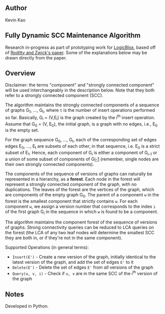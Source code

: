 Author
----
Kevin Kao


Fully Dynamic SCC Maintenance Algorithm
----
Research in-progress as part of prototyping work for [LogicBlox](http://www.logicblox.com), based off of [Roditty and Zwick's paper](http://dl.acm.org/citation.cfm?id=1007387&dl=ACM&coll=DL&CFID=446154922&CFTOKEN=78521305). Some of the explanations below may be drawn directly from the paper.


Overview
---
Disclaimer: the terms "component" and "strongly connected component" will be used interchangeably in the description below. Note that they both refer to a strongly connected component (SCC).

The algorithm maintains the strongly connected components of a sequence of graphs G<sub>1</sub>, ..., G<sub>t</sub>, where `t` is the number of insert operations performed so far. Basically, G<sub>i</sub> = (V,E<sub>i</sub>) is the graph created by the i<sup>th</sup> insert operation. Assume that G<sub>0</sub> = (V, E<sub>0</sub>), the initial graph, is a graph with no edges, i.e., E<sub>0</sub> is the empty set.

For the graph sequence G<sub>0</sub>, ..., G<sub>t</sub>, each of the corresponding set of edges edges E<sub>0</sub>, ..., E<sub>t</sub> are subsets of each other, in that sequence, i.e. E<sub>0</sub> is a strict subset of E<sub>1</sub>. Hence, each component of G<sub>i</sub> is either a component of G<sub>i-1</sub> or a union of some subset of components of G<u>i-1</u> (remember, single nodes are their own strongly connected components). 

The components of the sequence of versions of graphs can naturally be represented in a hierarchy, as a <b>forest</b>. Each node in the forest will represent a strongly connected component of the graph, with no duplications. The leaves of the forest are the vertices of the graph, which are components of the empty graph G<sub>0</sub>. The parent of a component `w` in the forest is the smallest component that strictly contains `w`. For each component `w`, we assign a version number that corresponds to the index `i` of the first graph G<sub>i</sub> in the sequence in which `w` is found to be a component.

The algorithm maintains the component forest of the sequence of versions of graphs. Strong connectivity queries can be reduced to LCA queries on the forest (the LCA of any two leaf nodes will determine the smallest SCC they are both in, or if they're not in the same component).


Supported Operations (in general terms):

* `Insert(E')` - Create a new version of the graph, initially identical to the latest version of the graph, and add the set of edges `E'` to it
* `Delete(E')` - Delete the set of edges `E'` from <i>all</i> versions of the graph
* `Query(u, v, i)` - Check if `u, v` are in the same SCC of the i<sup>th</sup> version of the graph


Notes
---
Developed in Python.


